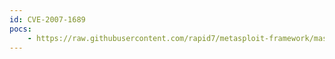 ```yaml
---
id: CVE-2007-1689
pocs:
    - https://raw.githubusercontent.com/rapid7/metasploit-framework/master/modules/exploits/windows/browser/nis2004_get.rb
---
```

